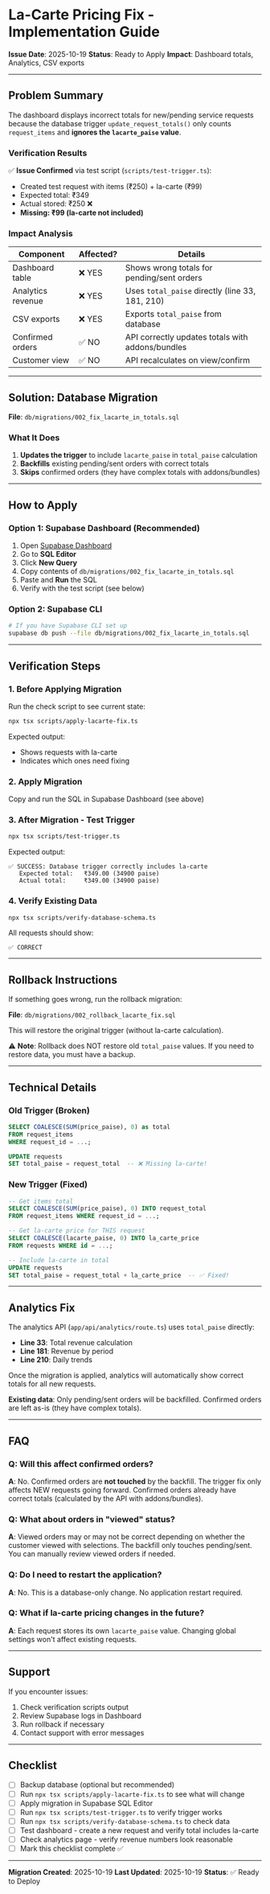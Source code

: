 # La-Carte Pricing Fix - Implementation Guide

**Issue Date**: 2025-10-19 **Status**: Ready to Apply **Impact**: Dashboard
totals, Analytics, CSV exports

---

## Problem Summary

The dashboard displays incorrect totals for new/pending service requests because
the database trigger `update_request_totals()` only counts `request_items` and
**ignores the `lacarte_paise` value**.

### Verification Results

✅ **Issue Confirmed** via test script (`scripts/test-trigger.ts`):

- Created test request with items (₹250) + la-carte (₹99)
- Expected total: ₹349
- Actual stored: ₹250 ❌
- **Missing: ₹99 (la-carte not included)**

### Impact Analysis

| Component         | Affected? | Details                                          |
| ----------------- | --------- | ------------------------------------------------ |
| Dashboard table   | ❌ YES    | Shows wrong totals for pending/sent orders       |
| Analytics revenue | ❌ YES    | Uses `total_paise` directly (line 33, 181, 210)  |
| CSV exports       | ❌ YES    | Exports `total_paise` from database              |
| Confirmed orders  | ✅ NO     | API correctly updates totals with addons/bundles |
| Customer view     | ✅ NO     | API recalculates on view/confirm                 |

---

## Solution: Database Migration

**File**: `db/migrations/002_fix_lacarte_in_totals.sql`

### What It Does

1. **Updates the trigger** to include `lacarte_paise` in `total_paise`
   calculation
2. **Backfills** existing pending/sent orders with correct totals
3. **Skips** confirmed orders (they have complex totals with addons/bundles)

---

## How to Apply

### Option 1: Supabase Dashboard (Recommended)

1. Open [Supabase Dashboard](https://zhsiykictemrbkmbzkye.supabase.co)
2. Go to **SQL Editor**
3. Click **New Query**
4. Copy contents of `db/migrations/002_fix_lacarte_in_totals.sql`
5. Paste and **Run** the SQL
6. Verify with the test script (see below)

### Option 2: Supabase CLI

```bash
# If you have Supabase CLI set up
supabase db push --file db/migrations/002_fix_lacarte_in_totals.sql
```

---

## Verification Steps

### 1. Before Applying Migration

Run the check script to see current state:

```bash
npx tsx scripts/apply-lacarte-fix.ts
```

Expected output:

- Shows requests with la-carte
- Indicates which ones need fixing

### 2. Apply Migration

Copy and run the SQL in Supabase Dashboard (see above)

### 3. After Migration - Test Trigger

```bash
npx tsx scripts/test-trigger.ts
```

Expected output:

```
✅ SUCCESS: Database trigger correctly includes la-carte
   Expected total:   ₹349.00 (34900 paise)
   Actual total:     ₹349.00 (34900 paise)
```

### 4. Verify Existing Data

```bash
npx tsx scripts/verify-database-schema.ts
```

All requests should show:

```
✅ CORRECT
```

---

## Rollback Instructions

If something goes wrong, run the rollback migration:

**File**: `db/migrations/002_rollback_lacarte_fix.sql`

This will restore the original trigger (without la-carte calculation).

⚠️ **Note**: Rollback does NOT restore old `total_paise` values. If you need to
restore data, you must have a backup.

---

## Technical Details

### Old Trigger (Broken)

```sql
SELECT COALESCE(SUM(price_paise), 0) as total
FROM request_items
WHERE request_id = ...;

UPDATE requests
SET total_paise = request_total  -- ❌ Missing la-carte!
```

### New Trigger (Fixed)

```sql
-- Get items total
SELECT COALESCE(SUM(price_paise), 0) INTO request_total
FROM request_items WHERE request_id = ...;

-- Get la-carte price for THIS request
SELECT COALESCE(lacarte_paise, 0) INTO la_carte_price
FROM requests WHERE id = ...;

-- Include la-carte in total
UPDATE requests
SET total_paise = request_total + la_carte_price  -- ✅ Fixed!
```

---

## Analytics Fix

The analytics API (`app/api/analytics/route.ts`) uses `total_paise` directly:

- **Line 33**: Total revenue calculation
- **Line 181**: Revenue by period
- **Line 210**: Daily trends

Once the migration is applied, analytics will automatically show correct totals
for all new requests.

**Existing data**: Only pending/sent orders will be backfilled. Confirmed orders
are left as-is (they have complex totals).

---

## FAQ

### Q: Will this affect confirmed orders?

**A**: No. Confirmed orders are **not touched** by the backfill. The trigger fix
only affects NEW requests going forward. Confirmed orders already have correct
totals (calculated by the API with addons/bundles).

### Q: What about orders in "viewed" status?

**A**: Viewed orders may or may not be correct depending on whether the customer
viewed with selections. The backfill only touches pending/sent. You can manually
review viewed orders if needed.

### Q: Do I need to restart the application?

**A**: No. This is a database-only change. No application restart required.

### Q: What if la-carte pricing changes in the future?

**A**: Each request stores its own `lacarte_paise` value. Changing global
settings won't affect existing requests.

---

## Support

If you encounter issues:

1. Check verification scripts output
2. Review Supabase logs in Dashboard
3. Run rollback if necessary
4. Contact support with error messages

---

## Checklist

- [ ] Backup database (optional but recommended)
- [ ] Run `npx tsx scripts/apply-lacarte-fix.ts` to see what will change
- [ ] Apply migration in Supabase SQL Editor
- [ ] Run `npx tsx scripts/test-trigger.ts` to verify trigger works
- [ ] Run `npx tsx scripts/verify-database-schema.ts` to check data
- [ ] Test dashboard - create a new request and verify total includes la-carte
- [ ] Check analytics page - verify revenue numbers look reasonable
- [ ] Mark this checklist complete ✅

---

**Migration Created**: 2025-10-19 **Last Updated**: 2025-10-19 **Status**: ✅
Ready to Deploy

